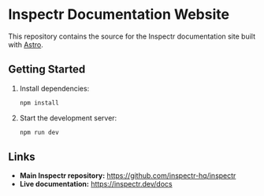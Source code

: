 # Inspectr Documentation Website

This repository contains the source for the Inspectr documentation site built with [Astro](https://astro.build/).

## Getting Started

1. Install dependencies:
   ```bash
   npm install
   ```
2. Start the development server:
   ```bash
   npm run dev
   ```

## Links

- **Main Inspectr repository:** <https://github.com/inspectr-hq/inspectr>
- **Live documentation:** <https://inspectr.dev/docs>
